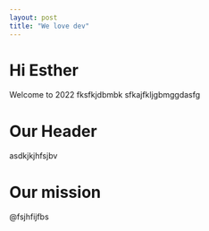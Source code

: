 ```yaml
---
layout: post
title: "We love dev"
---
```

# Hi Esther

Welcome to 2022
fksfkjdbmbk
sfkajfkljgbmggdasfg



# Our Header

asdkjkjhfsjbv 

# Our mission

@fsjhfijfbs
